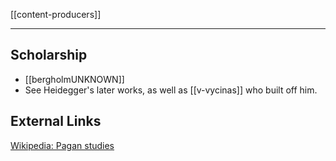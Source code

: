 [[content-producers]]

---

## Scholarship
- [[bergholmUNKNOWN]]
- See Heidegger's later works, as well as [[v-vycinas]] who built off him.

## External Links
[Wikipedia: Pagan studies](https://en.wikipedia.org/wiki/Pagan-studies)